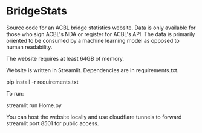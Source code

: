 # BridgeStats

Source code for an ACBL bridge statistics website. Data is only available for those who sign ACBL's NDA or register for ACBL's API. The data is primarily oriented to be consumed by a machine learning model as opposed to human readability.

The website requires at least 64GB of memory.

Website is written in Streamlit. Dependencies are in requirements.txt.

pip install -r requirements.txt

To run:

streamlit run Home.py

You can host the website locally and use cloudflare tunnels to forward streamlit port 8501 for public access.
